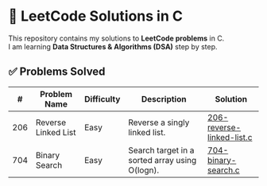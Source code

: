 # 🚀 LeetCode Solutions in C

This repository contains my solutions to **LeetCode problems** in C.  
I am learning **Data Structures & Algorithms (DSA)** step by step.  

## ✅ Problems Solved

| #   | Problem Name        | Difficulty | Description                                   | Solution |
|-----|---------------------|------------|-----------------------------------------------|----------|
| 206 | Reverse Linked List | Easy       | Reverse a singly linked list.                 | [206-reverse-linked-list.c](https://leetcode.com/problems/reverse-linked-list/solutions/7116740/reverse-linked-list-using-c-by-manthan_t-c3g7) |
| 704 | Binary Search       | Easy       | Search target in a sorted array using O(logn).| [704-binary-search.c](https://leetcode.com/problems/binary-search/solutions/7116717/binary-search-using-c-by-manthan_terse-rs3c) |

